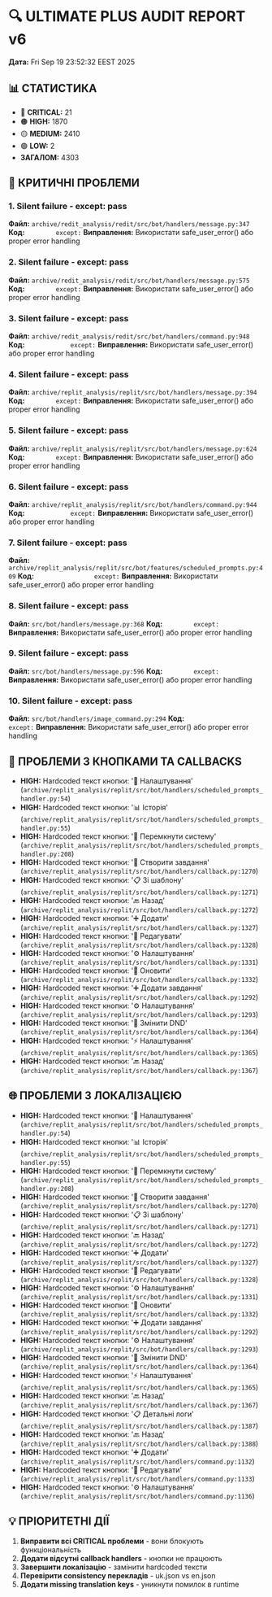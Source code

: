 # 🔍 ULTIMATE PLUS AUDIT REPORT v6
**Дата:** Fri Sep 19 23:52:32 EEST 2025

## 📊 СТАТИСТИКА
- 🔴 **CRITICAL:** 21
- 🟠 **HIGH:** 1870
- 🟡 **MEDIUM:** 2410
- 🟢 **LOW:** 2
- **ЗАГАЛОМ:** 4303

## 🚨 КРИТИЧНІ ПРОБЛЕМИ
### 1. Silent failure - except: pass
**Файл:** `archive/redit_analysis/redit/src/bot/handlers/message.py:347`
**Код:** `        except:`
**Виправлення:** Використати safe_user_error() або proper error handling

### 2. Silent failure - except: pass
**Файл:** `archive/redit_analysis/redit/src/bot/handlers/message.py:575`
**Код:** `        except:`
**Виправлення:** Використати safe_user_error() або proper error handling

### 3. Silent failure - except: pass
**Файл:** `archive/redit_analysis/redit/src/bot/handlers/command.py:948`
**Код:** `            except:`
**Виправлення:** Використати safe_user_error() або proper error handling

### 4. Silent failure - except: pass
**Файл:** `archive/replit_analysis/replit/src/bot/handlers/message.py:394`
**Код:** `        except:`
**Виправлення:** Використати safe_user_error() або proper error handling

### 5. Silent failure - except: pass
**Файл:** `archive/replit_analysis/replit/src/bot/handlers/message.py:624`
**Код:** `        except:`
**Виправлення:** Використати safe_user_error() або proper error handling

### 6. Silent failure - except: pass
**Файл:** `archive/replit_analysis/replit/src/bot/handlers/command.py:944`
**Код:** `            except:`
**Виправлення:** Використати safe_user_error() або proper error handling

### 7. Silent failure - except: pass
**Файл:** `archive/replit_analysis/replit/src/bot/features/scheduled_prompts.py:409`
**Код:** `                except:`
**Виправлення:** Використати safe_user_error() або proper error handling

### 8. Silent failure - except: pass
**Файл:** `src/bot/handlers/message.py:368`
**Код:** `        except:`
**Виправлення:** Використати safe_user_error() або proper error handling

### 9. Silent failure - except: pass
**Файл:** `src/bot/handlers/message.py:596`
**Код:** `        except:`
**Виправлення:** Використати safe_user_error() або proper error handling

### 10. Silent failure - except: pass
**Файл:** `src/bot/handlers/image_command.py:294`
**Код:** `                    except:`
**Виправлення:** Використати safe_user_error() або proper error handling

## 🔘 ПРОБЛЕМИ З КНОПКАМИ ТА CALLBACKS
- **HIGH:** Hardcoded текст кнопки: '🔧 Налаштування' (`archive/replit_analysis/replit/src/bot/handlers/scheduled_prompts_handler.py:54`)
- **HIGH:** Hardcoded текст кнопки: '📊 Історія' (`archive/replit_analysis/replit/src/bot/handlers/scheduled_prompts_handler.py:55`)
- **HIGH:** Hardcoded текст кнопки: '🔄 Перемкнути систему' (`archive/replit_analysis/replit/src/bot/handlers/scheduled_prompts_handler.py:208`)
- **HIGH:** Hardcoded текст кнопки: '📝 Створити завдання' (`archive/replit_analysis/replit/src/bot/handlers/callback.py:1270`)
- **HIGH:** Hardcoded текст кнопки: '📋 Зі шаблону' (`archive/replit_analysis/replit/src/bot/handlers/callback.py:1271`)
- **HIGH:** Hardcoded текст кнопки: '🔙 Назад' (`archive/replit_analysis/replit/src/bot/handlers/callback.py:1272`)
- **HIGH:** Hardcoded текст кнопки: '➕ Додати' (`archive/replit_analysis/replit/src/bot/handlers/callback.py:1327`)
- **HIGH:** Hardcoded текст кнопки: '📝 Редагувати' (`archive/replit_analysis/replit/src/bot/handlers/callback.py:1328`)
- **HIGH:** Hardcoded текст кнопки: '⚙️ Налаштування' (`archive/replit_analysis/replit/src/bot/handlers/callback.py:1331`)
- **HIGH:** Hardcoded текст кнопки: '🔄 Оновити' (`archive/replit_analysis/replit/src/bot/handlers/callback.py:1332`)
- **HIGH:** Hardcoded текст кнопки: '➕ Додати завдання' (`archive/replit_analysis/replit/src/bot/handlers/callback.py:1292`)
- **HIGH:** Hardcoded текст кнопки: '⚙️ Налаштування' (`archive/replit_analysis/replit/src/bot/handlers/callback.py:1293`)
- **HIGH:** Hardcoded текст кнопки: '🌙 Змінити DND' (`archive/replit_analysis/replit/src/bot/handlers/callback.py:1364`)
- **HIGH:** Hardcoded текст кнопки: '⚡ Налаштування' (`archive/replit_analysis/replit/src/bot/handlers/callback.py:1365`)
- **HIGH:** Hardcoded текст кнопки: '🔙 Назад' (`archive/replit_analysis/replit/src/bot/handlers/callback.py:1367`)

## 🌐 ПРОБЛЕМИ З ЛОКАЛІЗАЦІЄЮ
- **HIGH:** Hardcoded текст кнопки: '🔧 Налаштування' (`archive/replit_analysis/replit/src/bot/handlers/scheduled_prompts_handler.py:54`)
- **HIGH:** Hardcoded текст кнопки: '📊 Історія' (`archive/replit_analysis/replit/src/bot/handlers/scheduled_prompts_handler.py:55`)
- **HIGH:** Hardcoded текст кнопки: '🔄 Перемкнути систему' (`archive/replit_analysis/replit/src/bot/handlers/scheduled_prompts_handler.py:208`)
- **HIGH:** Hardcoded текст кнопки: '📝 Створити завдання' (`archive/replit_analysis/replit/src/bot/handlers/callback.py:1270`)
- **HIGH:** Hardcoded текст кнопки: '📋 Зі шаблону' (`archive/replit_analysis/replit/src/bot/handlers/callback.py:1271`)
- **HIGH:** Hardcoded текст кнопки: '🔙 Назад' (`archive/replit_analysis/replit/src/bot/handlers/callback.py:1272`)
- **HIGH:** Hardcoded текст кнопки: '➕ Додати' (`archive/replit_analysis/replit/src/bot/handlers/callback.py:1327`)
- **HIGH:** Hardcoded текст кнопки: '📝 Редагувати' (`archive/replit_analysis/replit/src/bot/handlers/callback.py:1328`)
- **HIGH:** Hardcoded текст кнопки: '⚙️ Налаштування' (`archive/replit_analysis/replit/src/bot/handlers/callback.py:1331`)
- **HIGH:** Hardcoded текст кнопки: '🔄 Оновити' (`archive/replit_analysis/replit/src/bot/handlers/callback.py:1332`)
- **HIGH:** Hardcoded текст кнопки: '➕ Додати завдання' (`archive/replit_analysis/replit/src/bot/handlers/callback.py:1292`)
- **HIGH:** Hardcoded текст кнопки: '⚙️ Налаштування' (`archive/replit_analysis/replit/src/bot/handlers/callback.py:1293`)
- **HIGH:** Hardcoded текст кнопки: '🌙 Змінити DND' (`archive/replit_analysis/replit/src/bot/handlers/callback.py:1364`)
- **HIGH:** Hardcoded текст кнопки: '⚡ Налаштування' (`archive/replit_analysis/replit/src/bot/handlers/callback.py:1365`)
- **HIGH:** Hardcoded текст кнопки: '🔙 Назад' (`archive/replit_analysis/replit/src/bot/handlers/callback.py:1367`)
- **HIGH:** Hardcoded текст кнопки: '📋 Детальні логи' (`archive/replit_analysis/replit/src/bot/handlers/callback.py:1387`)
- **HIGH:** Hardcoded текст кнопки: '🔙 Назад' (`archive/replit_analysis/replit/src/bot/handlers/callback.py:1388`)
- **HIGH:** Hardcoded текст кнопки: '➕ Додати' (`archive/replit_analysis/replit/src/bot/handlers/command.py:1132`)
- **HIGH:** Hardcoded текст кнопки: '📝 Редагувати' (`archive/replit_analysis/replit/src/bot/handlers/command.py:1133`)
- **HIGH:** Hardcoded текст кнопки: '⚙️ Налаштування' (`archive/replit_analysis/replit/src/bot/handlers/command.py:1136`)

## 💡 ПРІОРИТЕТНІ ДІЇ
1. **Виправити всі CRITICAL проблеми** - вони блокують функціональність
2. **Додати відсутні callback handlers** - кнопки не працюють
3. **Завершити локалізацію** - замінити hardcoded тексти
4. **Перевірити consistency перекладів** - uk.json vs en.json
5. **Додати missing translation keys** - уникнути помилок в runtime
